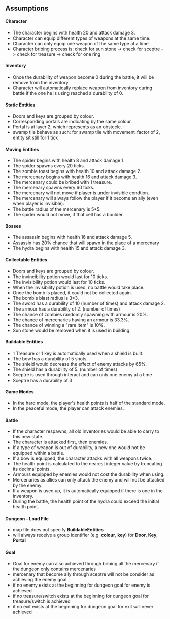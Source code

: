 ## Assumptions

#### Character
* The character begins with health 20 and attack damage 3.
* Character can equip different types of weapons at the same time.
* Character can only equip one weapon of the same type at a time.
* Character bribing process is: check for sun stone -> check for sceptre -> check for treasure 
  -> check for one ring

#### Inventory
* Once the durability of weapon become 0 during the battle, it will be remove from the inventory
* Character will automatically replace weapon from inventory during battle if the one he is using 
  reached a durability of 0.

#### Static Entities
* Doors and keys are grouped by colour.
* Corresponding portals are indicating by the same colour.
* Portal is at layer 2, which represents as an obstecle.
* swamp tile behave as such: for swamp tile with movement_factor of 2, entity sit still for 1 tick

#### Moving Entities
* The spider begins with health 8 and attack damage 1.
* The spider spawns every 20 ticks.
* The zombie toast begins with health 10 and attack damage 2.
* The mercenary begins with health 16 and attack damage 3.
* The mercenary could be bribed with 1 treasure.
* The mercenary spawns every 60 ticks.
* The mercenary will not move if player is under invisible condtion.
* The mercenary will always follow the player if it become an ally (even when player is invisible).
* The battle radius of the mercenary is 5*5.
* The spider would not move, if that cell has a boulder.

#### Bosses
* The assassin begins with health 16 and attack damage 5.
* Assassin has 20% chance that will spawn in the place of a mercenary 
* The hydra begins with health 15 and attack damage 3.

#### Collectable Entities
* Doors and keys are grouped by colour.
* The invincibility potion would last for 10 ticks.
* The invisibility potion would last for 10 ticks.
* When the invisibility potion is used, no battle would take place.
* Once the bomb is placed, it could not be collected again.
* The bomb's blast radius is 3*3.
* The sword has a durability of 10 (number of times) and attack damage 2.
* The armour has a durability of 2. (number of times)
* The chance of zombies randomly spawning with armour is 20%.
* The chance of mercenaries having an armour is 33.3%.
* The chance of winning a "rare item" is 10%.
* Sun stone would be removed when it is used in building.

#### Buildable Entities
* 1 Treasure or 1 key is automatically used when a shield is built.
* The bow has a durability of 5 shots.
* The shield would decrease the effect of enemy attacks by 65%.
* The shield has a durability of 5. (number of times)
* Sceptre is used through interact and can only one enemy at a time
* Sceptre has a durability of 3

#### Game Modes
* In the hard mode, the player's health points is half of the standard mode.
* In the peaceful mode, the player can attack enemies.

#### Battle  
* If the character respawns, all old inventories would be able to carry to this new state.
* The character is attacked first, then enemies.
* If a type of weapon is out of durability, a new one would not be equipped within a battle.
* If a bow is equipped, the character attacks with all weapons twice.
* The health point is calculated to the nearest integer value by truncating its decimal points. 
* Armours equipped by enemies would not cost the durability when using.
* Mercenaries as allies can only attack the enemy and will not be attacked by the enemy.
* If a weapon is used up, it is automatically equipped if there is one in the inventory.
* During the battle, the health point of the hydra could exceed the initial health point.

#### Dungeon - Load File
* map file does not specify **BuildableEntities**
* will always receive a group identifier (e.g. **colour**, **key**) for **Door**, **Key**, **Portal**

#### Goal
* Goal for enemy can also achieved through bribing all the mercenary if the dungeon only contains mercenaries
* mercenary that become ally through sceptre will not be consider as achieving the enemy goal
* if no enemy exists at the beginning for dungeon goal for enemy is achieved
* if no treasure/switch exists at the beginning for dungeon goal for treasure/switch is achieved
* if no exit exists at the beginning for dungeon goal for exit will never achieved



